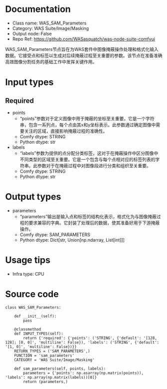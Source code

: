 # Documentation
- Class name: WAS_SAM_Parameters
- Category: WAS Suite/Image/Masking
- Output node: False
- Repo Ref: https://github.com/WASasquatch/was-node-suite-comfyui

WAS_SAM_Parameters节点旨在为WAS套件中图像掩蔽操作处理和格式化输入数据。它接受点和标签以生成对后续掩蔽过程至关重要的参数。该节点在准备准确高效图像分割任务的基础工作中发挥关键作用。

# Input types
## Required
- points
    - “points”参数对于定义图像中用于掩蔽的坐标至关重要。它是一个字符串，包含一系列点，每个点由其x和y坐标表示。此参数通过确定图像中需要关注的区域，直接影响掩蔽过程的准确性。
    - Comfy dtype: STRING
    - Python dtype: str
- labels
    - “labels”参数为提供的点分配分类标签，这对于在掩蔽操作中区分图像中不同类型的区域至关重要。它是一个包含与每个点相对应的标签列表的字符串。此参数对于在掩蔽过程中对图像段进行分类和组织至关重要。
    - Comfy dtype: STRING
    - Python dtype: str

# Output types
- parameters
    - “parameters”输出是输入点和标签的结构化表示，格式化为与图像掩蔽过程的要求兼容的字典。它封装了处理后的数据，使其准备好用于下游掩蔽操作。
    - Comfy dtype: SAM_PARAMETERS
    - Python dtype: Dict[str, Union[np.ndarray, List[int]]]

# Usage tips
- Infra type: CPU

# Source code
```
class WAS_SAM_Parameters:

    def __init__(self):
        pass

    @classmethod
    def INPUT_TYPES(self):
        return {'required': {'points': ('STRING', {'default': '[128, 128]; [0, 0]', 'multiline': False}), 'labels': ('STRING', {'default': '[1, 0]', 'multiline': False})}}
    RETURN_TYPES = ('SAM_PARAMETERS',)
    FUNCTION = 'sam_parameters'
    CATEGORY = 'WAS Suite/Image/Masking'

    def sam_parameters(self, points, labels):
        parameters = {'points': np.asarray(np.matrix(points)), 'labels': np.array(np.matrix(labels))[0]}
        return (parameters,)
```